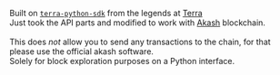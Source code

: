 Built on [`terra-python-sdk`](https://github.com/terra-project/terra-sdk-python) from the legends at [Terra](http://terra.money/)\
Just took the API parts and modified to work with [Akash](https://akash.network/) blockchain.\
\
This does *not* allow you to send any transactions to the chain, for that please use the official akash software.\
Solely for block exploration purposes on a Python interface.